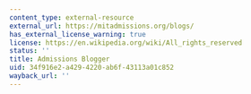 ```yaml
---
content_type: external-resource
external_url: https://mitadmissions.org/blogs/
has_external_license_warning: true
license: https://en.wikipedia.org/wiki/All_rights_reserved
status: ''
title: Admissions Blogger
uid: 34f916e2-a429-4220-ab6f-43113a01c852
wayback_url: ''
---
```

